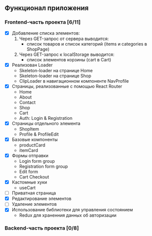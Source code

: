 ## Функционал приложения
### Frontend-часть проекта [6/11]
- [x] Добавление списка элементов:
  1. Через GET-запрос от сервера выводится:
     - список товаров и список категорий (items и categories в ShopPage)
  2. Через GET-запрос к localStorage выводится:
     - список элементов корзины (cart в Cart)
- [x] Реализован Loader
  - Skeleton-loader на странице Home
  - Skeleton-loader на странице Shop
  - ClipLoader в навигационном компоненте NavProfile 
- [x] Cтраницы, реализованные с помощью React Router
  - Home
  - About 
  - Contact
  - Shop
  - Cart
  - Auth: Login & Registration
- [x] Cтраницы отдельного элемента
  - ShopItem 
  - Profile & ProfileEdit
- [x] Базовые компоненты
  - productCard
  - itemCard
- [x] Формы отправки
  - Login form group
  - Registration form group
  - Edit form
  - Cart Checkout
- [x] Кастомные хуки
  - useCart
- [ ] Приватная страница
- [x] Редактирование элементов
- [ ] Удаление элементов
- [x] Использование библиотеки для управления состоянием
  - Redux для храненния данных об авторизации

### Backend-часть проекта [0/8]








